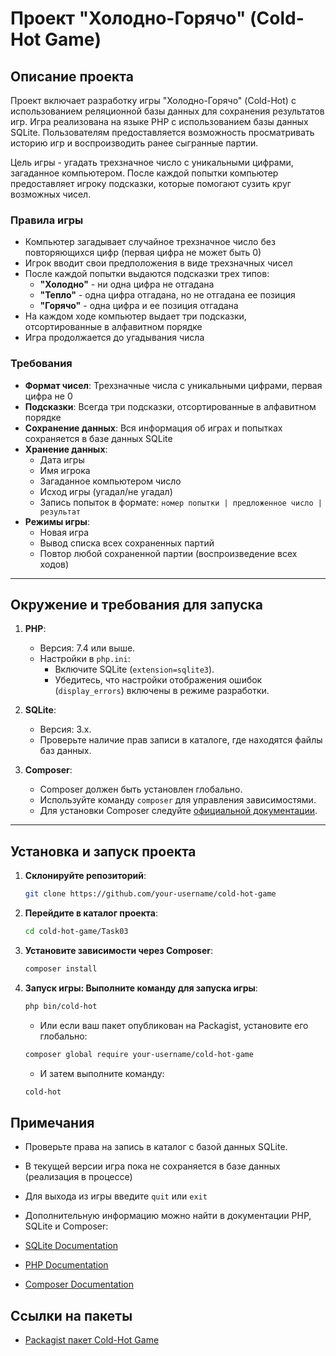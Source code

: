 # Проект "Холодно-Горячо" (Cold-Hot Game)

## Описание проекта

Проект включает разработку игры "Холодно-Горячо" (Cold-Hot) с использованием реляционной базы данных для сохранения результатов игр. Игра реализована на языке PHP с использованием базы данных SQLite. Пользователям предоставляется возможность просматривать историю игр и воспроизводить ранее сыгранные партии.

Цель игры - угадать трехзначное число с уникальными цифрами, загаданное компьютером. После каждой попытки компьютер предоставляет игроку подсказки, которые помогают сузить круг возможных чисел.

### Правила игры

- Компьютер загадывает случайное трехзначное число без повторяющихся цифр (первая цифра не может быть 0)
- Игрок вводит свои предположения в виде трехзначных чисел
- После каждой попытки выдаются подсказки трех типов:
    - **"Холодно"** - ни одна цифра не отгадана
    - **"Тепло"** - одна цифра отгадана, но не отгадана ее позиция
    - **"Горячо"** - одна цифра и ее позиция отгадана
- На каждом ходе компьютер выдает три подсказки, отсортированные в алфавитном порядке
- Игра продолжается до угадывания числа

### Требования

- **Формат чисел**: Трехзначные числа с уникальными цифрами, первая цифра не 0
- **Подсказки**: Всегда три подсказки, отсортированные в алфавитном порядке
- **Сохранение данных**: Вся информация об играх и попытках сохраняется в базе данных SQLite
- **Хранение данных**:
    - Дата игры
    - Имя игрока
    - Загаданное компьютером число
    - Исход игры (угадал/не угадал)
    - Запись попыток в формате: `номер попытки | предложенное число | результат`
- **Режимы игры**:
    - Новая игра
    - Вывод списка всех сохраненных партий
    - Повтор любой сохраненной партии (воспроизведение всех ходов)

---

## Окружение и требования для запуска

1. **PHP**:
    - Версия: 7.4 или выше.
    - Настройки в `php.ini`:
        - Включите SQLite (`extension=sqlite3`).
        - Убедитесь, что настройки отображения ошибок (`display_errors`) включены в режиме разработки.

2. **SQLite**:
    - Версия: 3.x.
    - Проверьте наличие прав записи в каталоге, где находятся файлы баз данных.

3. **Composer**:
    - Composer должен быть установлен глобально.
    - Используйте команду `composer` для управления зависимостями.
    - Для установки Composer следуйте [официальной документации](https://getcomposer.org/doc/00-intro.md).

---

## Установка и запуск проекта

1. **Склонируйте репозиторий**:
   ```bash
   git clone https://github.com/your-username/cold-hot-game
   ```
2. **Перейдите в каталог проекта**:

    ```bash
    cd cold-hot-game/Task03
   ```
3. **Установите зависимости через Composer**:

    ```bash
    composer install
   ```
4. **Запуск игры: Выполните команду для запуска игры**:

    ```bash
    php bin/cold-hot
   ```
   - Или если ваш пакет опубликован на Packagist, установите его глобально:

    ```bash
    composer global require your-username/cold-hot-game
   ```
    - И затем выполните команду:

    ```bash
    cold-hot
   ```
## Примечания

- Проверьте права на запись в каталог с базой данных SQLite.
- В текущей версии игра пока не сохраняется в базе данных (реализация в процессе)
- Для выхода из игры введите `quit` или `exit`

- Дополнительную информацию можно найти в документации PHP, SQLite и Composer:

- [SQLite Documentation](https://www.sqlite.org/docs.html)
- [PHP Documentation](https://www.php.net/docs.php)
- [Composer Documentation](https://getcomposer.org/doc/)

## Ссылки на пакеты
- [Packagist пакет Cold-Hot Game](https://packagist.org/packages/dimakelmyashkin/cold-hot-game)
